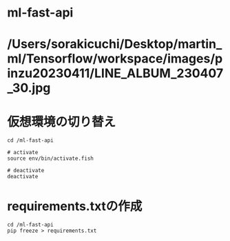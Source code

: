 # ml-fast-api


# /Users/sorakicuchi/Desktop/martin_ml/Tensorflow/workspace/images/pinzu20230411/LINE_ALBUM_230407_30.jpg


# 仮想環境の切り替え
```
cd /ml-fast-api

# activate
source env/bin/activate.fish

# deactivate
deactivate
```

# requirements.txtの作成
```
cd /ml-fast-api
pip freeze > requirements.txt
```
